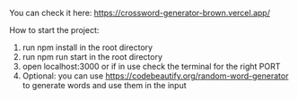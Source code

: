 You can check it here: https://crossword-generator-brown.vercel.app/

How to start the project:

1. run npm install in the root directory
2. run npm run start in the root directory
3. open localhost:3000 or if in use check the terminal for the right PORT
4. Optional: you can use https://codebeautify.org/random-word-generator to generate words and use them in the input
